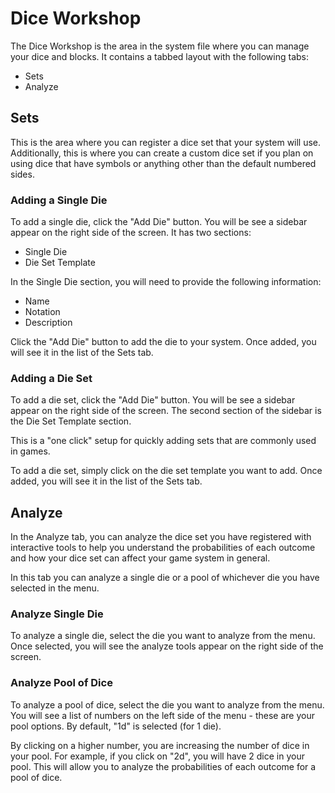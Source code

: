# Dice Workshop

The Dice Workshop is the area in the system file where you can manage your dice and blocks. It contains a tabbed layout with the following tabs:

- Sets
- Analyze

## Sets

This is the area where you can register a dice set that your system will use. Additionally, this is where you can create a custom dice set if you plan on using dice that have symbols or anything other than the default numbered sides.

### Adding a Single Die

To add a single die, click the "Add Die" button. You will be see a sidebar appear on the right side of the screen. It has two sections:

- Single Die
- Die Set Template

In the Single Die section, you will need to provide the following information:

- Name
- Notation
- Description

Click the "Add Die" button to add the die to your system. Once added, you will see it in the list of the Sets tab.

### Adding a Die Set

To add a die set, click the "Add Die" button. You will be see a sidebar appear on the right side of the screen. The second section of the sidebar is the Die Set Template section.

This is a "one click" setup for quickly adding sets that are commonly used in games.

To add a die set, simply click on the die set template you want to add. Once added, you will see it in the list of the Sets tab.

## Analyze

In the Analyze tab, you can analyze the dice set you have registered with interactive tools to help you understand the probabilities of each outcome and how your dice set can affect your game system in general.

In this tab you can analyze a single die or a pool of whichever die you have selected in the menu.

### Analyze Single Die

To analyze a single die, select the die you want to analyze from the menu. Once selected, you will see the analyze tools appear on the right side of the screen.

### Analyze Pool of Dice

To analyze a pool of dice, select the die you want to analyze from the menu. You will see a list of numbers on the left side of the menu - these are your pool options. By default, "1d" is selected (for 1 die).

By clicking on a higher number, you are increasing the number of dice in your pool. For example, if you click on "2d", you will have 2 dice in your pool. This will allow you to analyze the probabilities of each outcome for a pool of dice.
